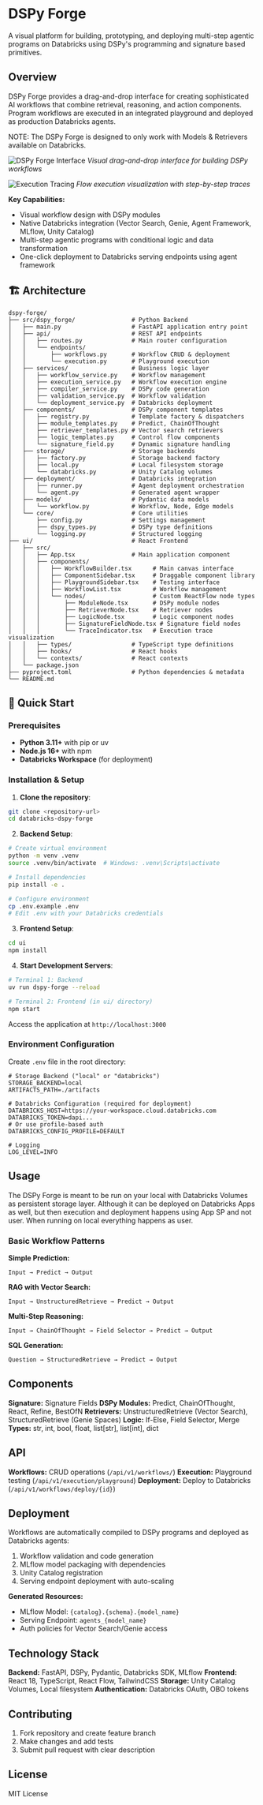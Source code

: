 # DSPy Forge

A visual platform for building, prototyping, and deploying multi-step agentic programs on Databricks using DSPy's programming and signature based primitives.

## Overview

DSPy Forge provides a drag-and-drop interface for creating sophisticated AI workflows that combine retrieval, reasoning, and action components. Program workflows are executed in an integrated playground and deployed as production Databricks agents.

NOTE: The DSPy Forge is designed to only work with Models & Retrievers available on Databricks.

![DSPy Forge Interface](artifacts/forge.png)
*Visual drag-and-drop interface for building DSPy workflows*

![Execution Tracing](artifacts/trace.png)
*Flow execution visualization with step-by-step traces*

**Key Capabilities:**
- Visual workflow design with DSPy modules
- Native Databricks integration (Vector Search, Genie, Agent Framework, MLflow, Unity Catalog)
- Multi-step agentic programs with conditional logic and data transformation
- One-click deployment to Databricks serving endpoints using agent framework

## 🏗️ Architecture

```
dspy-forge/
├── src/dspy_forge/                # Python Backend
│   ├── main.py                    # FastAPI application entry point
│   ├── api/                       # REST API endpoints
│   │   ├── routes.py              # Main router configuration
│   │   └── endpoints/
│   │       ├── workflows.py       # Workflow CRUD & deployment
│   │       └── execution.py       # Playground execution
│   ├── services/                  # Business logic layer
│   │   ├── workflow_service.py    # Workflow management
│   │   ├── execution_service.py   # Workflow execution engine
│   │   ├── compiler_service.py    # DSPy code generation
│   │   ├── validation_service.py  # Workflow validation
│   │   └── deployment_service.py  # Databricks deployment
│   ├── components/                # DSPy component templates
│   │   ├── registry.py            # Template factory & dispatchers
│   │   ├── module_templates.py    # Predict, ChainOfThought
│   │   ├── retriever_templates.py # Vector search retrievers
│   │   ├── logic_templates.py     # Control flow components
│   │   └── signature_field.py     # Dynamic signature handling
│   ├── storage/                   # Storage backends
│   │   ├── factory.py             # Storage backend factory
│   │   ├── local.py               # Local filesystem storage
│   │   └── databricks.py          # Unity Catalog volumes
│   ├── deployment/                # Databricks integration
│   │   ├── runner.py              # Agent deployment orchestration
│   │   └── agent.py               # Generated agent wrapper
│   ├── models/                    # Pydantic data models
│   │   └── workflow.py            # Workflow, Node, Edge models
│   └── core/                      # Core utilities
│       ├── config.py              # Settings management
│       ├── dspy_types.py          # DSPy type definitions
│       └── logging.py             # Structured logging
├── ui/                            # React Frontend
│   ├── src/
│   │   ├── App.tsx                # Main application component
│   │   ├── components/
│   │   │   ├── WorkflowBuilder.tsx      # Main canvas interface
│   │   │   ├── ComponentSidebar.tsx     # Draggable component library
│   │   │   ├── PlaygroundSidebar.tsx    # Testing interface
│   │   │   ├── WorkflowList.tsx         # Workflow management
│   │   │   └── nodes/                   # Custom ReactFlow node types
│   │   │       ├── ModuleNode.tsx       # DSPy module nodes
│   │   │       ├── RetrieverNode.tsx    # Retriever nodes
│   │   │       ├── LogicNode.tsx        # Logic component nodes
│   │   │       ├── SignatureFieldNode.tsx # Signature field nodes
│   │   │       └── TraceIndicator.tsx   # Execution trace visualization
│   │   ├── types/                 # TypeScript type definitions
│   │   ├── hooks/                 # React hooks
│   │   └── contexts/              # React contexts
│   └── package.json
├── pyproject.toml                 # Python dependencies & metadata
└── README.md
```

## 🚀 Quick Start

### Prerequisites
- **Python 3.11+** with pip or uv
- **Node.js 16+** with npm
- **Databricks Workspace** (for deployment)

### Installation & Setup

1. **Clone the repository**:
```bash
git clone <repository-url>
cd databricks-dspy-forge
```

2. **Backend Setup**:
```bash
# Create virtual environment
python -m venv .venv
source .venv/bin/activate  # Windows: .venv\Scripts\activate

# Install dependencies
pip install -e .

# Configure environment
cp .env.example .env
# Edit .env with your Databricks credentials
```

3. **Frontend Setup**:
```bash
cd ui
npm install
```

4. **Start Development Servers**:
```bash
# Terminal 1: Backend
uv run dspy-forge --reload

# Terminal 2: Frontend (in ui/ directory)
npm start
```

Access the application at `http://localhost:3000`

### Environment Configuration

Create `.env` file in the root directory:

```env
# Storage Backend ("local" or "databricks")
STORAGE_BACKEND=local
ARTIFACTS_PATH=./artifacts

# Databricks Configuration (required for deployment)
DATABRICKS_HOST=https://your-workspace.cloud.databricks.com
DATABRICKS_TOKEN=dapi...
# Or use profile-based auth
DATABRICKS_CONFIG_PROFILE=DEFAULT

# Logging
LOG_LEVEL=INFO
```

## Usage

The DSPy Forge is meant to be run on your local with Databricks Volumes as persistent storage layer. Although it can be deployed on Databricks Apps as well, but then execution and deployment happens using App SP and not user. When running on local everything happens as user.

### Basic Workflow Patterns

**Simple Prediction:**
```
Input → Predict → Output
```

**RAG with Vector Search:**
```
Input → UnstructuredRetrieve → Predict → Output
```

**Multi-Step Reasoning:**
```
Input → ChainOfThought → Field Selector → Predict → Output
```

**SQL Generation:**
```
Question → StructuredRetrieve → Predict → Output
```

## Components

**Signature:** Signature Fields
**DSPy Modules:** Predict, ChainOfThought, React, Refine, BestOfN
**Retrievers:** UnstructuredRetrieve (Vector Search), StructuredRetrieve (Genie Spaces)
**Logic:** If-Else, Field Selector, Merge
**Types:** str, int, bool, float, list[str], list[int], dict

## API

**Workflows:** CRUD operations (`/api/v1/workflows/`)
**Execution:** Playground testing (`/api/v1/execution/playground`)
**Deployment:** Deploy to Databricks (`/api/v1/workflows/deploy/{id}`)

## Deployment

Workflows are automatically compiled to DSPy programs and deployed as Databricks agents:

1. Workflow validation and code generation
2. MLflow model packaging with dependencies
3. Unity Catalog registration
4. Serving endpoint deployment with auto-scaling

**Generated Resources:**
- MLflow Model: `{catalog}.{schema}.{model_name}`
- Serving Endpoint: `agents_{model_name}`
- Auth policies for Vector Search/Genie access

## Technology Stack

**Backend:** FastAPI, DSPy, Pydantic, Databricks SDK, MLflow
**Frontend:** React 18, TypeScript, React Flow, TailwindCSS
**Storage:** Unity Catalog Volumes, Local filesystem
**Authentication:** Databricks OAuth, OBO tokens

## Contributing

1. Fork repository and create feature branch
2. Make changes and add tests
3. Submit pull request with clear description

## License

MIT License